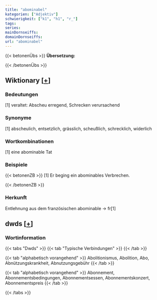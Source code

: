 ```yaml
---
title: "abominabel"
kategorien: ["Adjektiv"]
schwierigkeit: ["k1", "h1", "r_"]
tags:
series:
mainDornseiffs:
domainDornseiffs:
url: "abominabel"
---
```


{{< betonenÜbs >}}
**Übersetzung:**  
  
{{< /betonenÜbs >}}

## Wiktionary [[+](https://de.wiktionary.org/wiki/abominabel)]

### Bedeutungen
[1] veraltet: Abscheu erregend, Schrecken verursachend  

### Synonyme
[1] abscheulich, entsetzlich, grässlich, scheußlich, schrecklich, widerlich  

### Wortkombinationen
[1] eine abominable Tat  

### Beispiele
{{< betonenZB >}}
[1] Er beging ein abominables Verbrechen.  

{{< /betonenZB >}}
### Herkunft
Entlehnung aus dem französischen abominable → fr[1]  



## dwds [[+](https://www.dwds.de/wb/abominabel)]

### Wortinformation
{{< tabs "Dwds" >}}
{{< tab "Typische Verbindungen" >}}
{{< /tab >}}

{{< tab "alphabetisch vorangehend" >}}
Abolitionismus, Abolition, Abo, Abnützungskrankheit, Abnutzungsgebühr
{{< /tab >}}

{{< tab "alphabetisch vorangehend" >}}
Abonnement, Abonnementsbedingungen, Abonnementsessen, Abonnementskonzert, Abonnementspreis
{{< /tab >}}

{{< /tabs >}}

